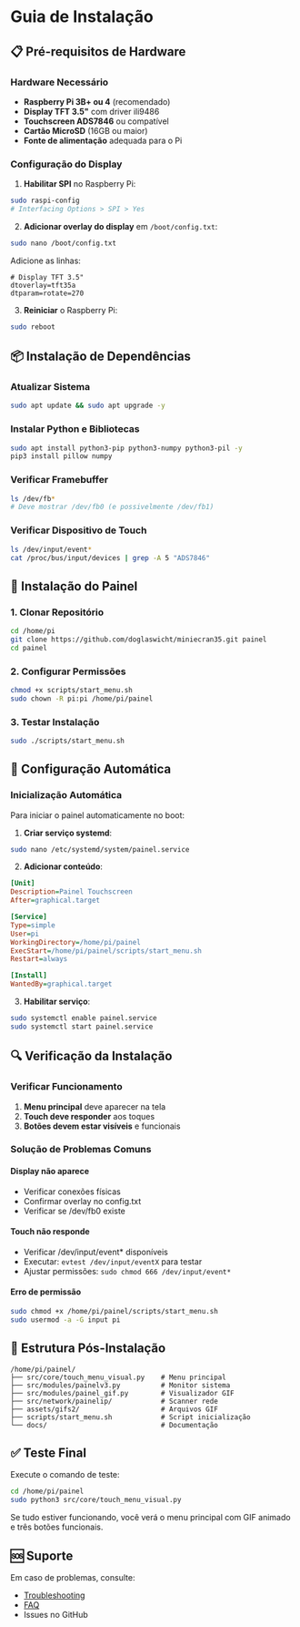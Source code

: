 # Guia de Instalação

## 📋 Pré-requisitos de Hardware

### Hardware Necessário
- **Raspberry Pi 3B+ ou 4** (recomendado)
- **Display TFT 3.5"** com driver ili9486
- **Touchscreen ADS7846** ou compatível
- **Cartão MicroSD** (16GB ou maior)
- **Fonte de alimentação** adequada para o Pi

### Configuração do Display

1. **Habilitar SPI** no Raspberry Pi:
```bash
sudo raspi-config
# Interfacing Options > SPI > Yes
```

2. **Adicionar overlay do display** em `/boot/config.txt`:
```bash
sudo nano /boot/config.txt
```

Adicione as linhas:
```
# Display TFT 3.5"
dtoverlay=tft35a
dtparam=rotate=270
```

3. **Reiniciar** o Raspberry Pi:
```bash
sudo reboot
```

## 📦 Instalação de Dependências

### Atualizar Sistema
```bash
sudo apt update && sudo apt upgrade -y
```

### Instalar Python e Bibliotecas
```bash
sudo apt install python3-pip python3-numpy python3-pil -y
pip3 install pillow numpy
```

### Verificar Framebuffer
```bash
ls /dev/fb*
# Deve mostrar /dev/fb0 (e possivelmente /dev/fb1)
```

### Verificar Dispositivo de Touch
```bash
ls /dev/input/event*
cat /proc/bus/input/devices | grep -A 5 "ADS7846"
```

## 🚀 Instalação do Painel

### 1. Clonar Repositório
```bash
cd /home/pi
git clone https://github.com/doglaswicht/miniecran35.git painel
cd painel
```

### 2. Configurar Permissões
```bash
chmod +x scripts/start_menu.sh
sudo chown -R pi:pi /home/pi/painel
```

### 3. Testar Instalação
```bash
sudo ./scripts/start_menu.sh
```

## 🔧 Configuração Automática

### Inicialização Automática
Para iniciar o painel automaticamente no boot:

1. **Criar serviço systemd**:
```bash
sudo nano /etc/systemd/system/painel.service
```

2. **Adicionar conteúdo**:
```ini
[Unit]
Description=Painel Touchscreen
After=graphical.target

[Service]
Type=simple
User=pi
WorkingDirectory=/home/pi/painel
ExecStart=/home/pi/painel/scripts/start_menu.sh
Restart=always

[Install]
WantedBy=graphical.target
```

3. **Habilitar serviço**:
```bash
sudo systemctl enable painel.service
sudo systemctl start painel.service
```

## 🔍 Verificação da Instalação

### Verificar Funcionamento
1. **Menu principal** deve aparecer na tela
2. **Touch deve responder** aos toques
3. **Botões devem estar visíveis** e funcionais

### Solução de Problemas Comuns

#### Display não aparece
- Verificar conexões físicas
- Confirmar overlay no config.txt
- Verificar se /dev/fb0 existe

#### Touch não responde
- Verificar /dev/input/event* disponíveis
- Executar: `evtest /dev/input/eventX` para testar
- Ajustar permissões: `sudo chmod 666 /dev/input/event*`

#### Erro de permissão
```bash
sudo chmod +x /home/pi/painel/scripts/start_menu.sh
sudo usermod -a -G input pi
```

## 📁 Estrutura Pós-Instalação

```
/home/pi/painel/
├── src/core/touch_menu_visual.py    # Menu principal
├── src/modules/painelv3.py          # Monitor sistema
├── src/modules/painel_gif.py        # Visualizador GIF
├── src/network/painelip/            # Scanner rede
├── assets/gifs2/                    # Arquivos GIF
├── scripts/start_menu.sh            # Script inicialização
└── docs/                            # Documentação
```

## ✅ Teste Final

Execute o comando de teste:
```bash
cd /home/pi/painel
sudo python3 src/core/touch_menu_visual.py
```

Se tudo estiver funcionando, você verá o menu principal com GIF animado e três botões funcionais.

## 🆘 Suporte

Em caso de problemas, consulte:
- [Troubleshooting](troubleshooting.md)
- [FAQ](../user-guide/faq.md)
- Issues no GitHub
